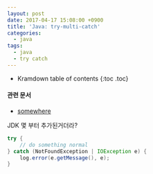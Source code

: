 ```yaml
---
layout: post
date: 2017-04-17 15:08:00 +0900
title: 'Java: try-multi-catch'
categories:
  - java
tags:
  - java
  - try catch
---
```


* Kramdown table of contents
{:toc .toc}

#### 관련 문서

- [somewhere](/somewhere)


JDK 몇 부터 추가된거더라?

```java
try {
	// do something normal
} catch (NotFoundException | IOException e) {
	log.error(e.getMessage(), e);
}
```
